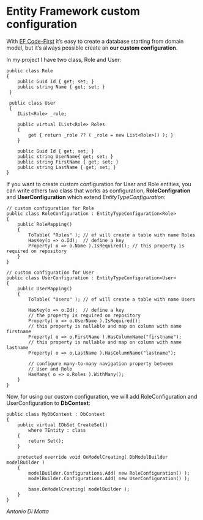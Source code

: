 # Entity Framework custom configuration

With [EF Code-First](http://msdn.microsoft.com/en-us/data/aa937723) it’s easy to create a database starting from domain model, 
but it’s always possible create an **our custom configuration**.

In my project I have two class, Role and User:

    public class Role 
    {
        public Guid Id { get; set; }
        public string Name { get; set; }
     }
     
     public class User 
     {
        IList<Role> _role;
     
        public virtual IList<Role> Roles
        {
            get { return _role ?? ( _role = new List<Role>() ); }
        }
        
        public Guid Id { get; set; }
        public string UserName{ get; set; }
        public string FirstName { get; set; }
        public string LastName { get; set; }
    }
If you want to create custom configuration for User and Role entities, you can write others two class that works as configuration,
**RoleConfigration** and **UserConfiguration** which extend *EntityTypeConfiguration*:

    // custom configuration for Role
    public class RoleConfiguration : EntityTypeConfiguration<Role>
    {
        public RoleMapping()
        {
            ToTable( "Roles" ); // ef will create a table with name Roles
            HasKey(o => o.Id);  // define a key
            Property( o => o.Name ).IsRequired(); // this property is required on repository
        }
    }

    // custom configuration for User
    public class UserConfiguration : EntityTypeConfiguration<User>
    {
        public UserMapping()
        {
            ToTable( "Users" ); // ef will create a table with name Users
         
            HasKey(o => o.Id);  // define a key
            // the property is required on repository
            Property( o => o.UserName ).IsRequired(); 
            // this property is nullable and map on column with name firstname
            Property( o => o.FirstName ).HasColumnName("firstname");
            // this property is nullable and map on column with name lastname
            Property( o => o.LastName ).HasColumnName("lastname"); 

            // configure many-to-many navigation property between
            // User and Role
            HasMany( o => o.Roles ).WithMany();
        }
    }
Now, for using our custom configuration, we will add RoleConfiguration and UserConfiguration to **DbContext**:

    public class MyDbContext : DbContext
    {
        public virtual IDbSet CreateSet()
            where TEntity : class
        {
            return Set();
        }

        protected override void OnModelCreating( DbModelBuilder modelBuilder )
        {
            modelBuilder.Configurations.Add( new RoleConfiguration() );
            modelBuilder.Configurations.Add( new UserConfiguration() );

            base.OnModelCreating( modelBuilder );
        }
    }
    
*Antonio Di Motta*
